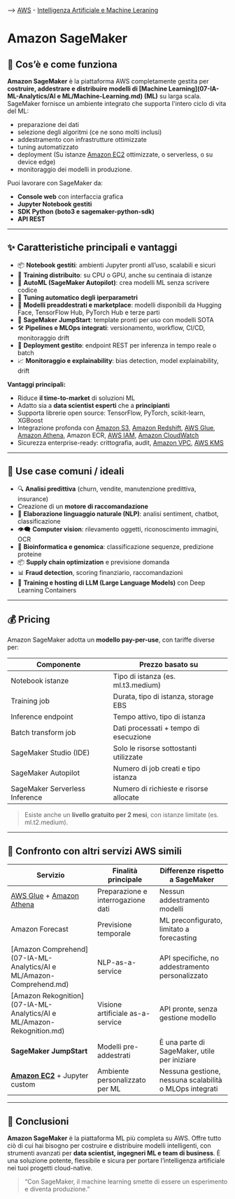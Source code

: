--> [AWS](/00-Intro/AWS.md)  -  [Intelligenza Artificiale e Machine Leraning](/07-IA-ML-Analytics/Intelligenza-artificiale-Machine-Learning-e-Analytics.md)
# Amazon SageMaker

## 🧠 Cos’è e come funziona

**Amazon SageMaker** è la piattaforma AWS completamente gestita per **costruire, addestrare e distribuire modelli di [Machine Learning](07-IA-ML-Analytics/AI e ML/Machine-Learning.md) (ML)** su larga scala. 
SageMaker fornisce un ambiente integrato che supporta l'intero ciclo di vita del ML: 
- preparazione dei dati
- selezione degli algoritmi (ce ne sono molti inclusi)
- addestramento con infrastrutture ottimizzate
- tuning automatizzato
- deployment (Su istanze [Amazon EC2](/01-Compute-options/Amazon-EC2.md) ottimizzate, o serverless, o su device edge)
- monitoraggio dei modelli in produzione.

Puoi lavorare con SageMaker da:
- **Console web** con interfaccia grafica
- **Jupyter Notebook gestiti**
- **SDK Python (boto3 e sagemaker-python-sdk)**
- **API REST**

---

## ✨ Caratteristiche principali e vantaggi

- 📦 **Notebook gestiti**: ambienti Jupyter pronti all’uso, scalabili e sicuri
- 🚀 **Training distribuito**: su CPU o GPU, anche su centinaia di istanze
- 🧪 **AutoML (SageMaker Autopilot)**: crea modelli ML senza scrivere codice
- 🎯 **Tuning automatico degli iperparametri**
- 🧱 **Modelli preaddestrati e marketplace**: modelli disponibili da Hugging Face, TensorFlow Hub, PyTorch Hub e terze parti
- 🧬 **SageMaker JumpStart**: template pronti per uso con modelli SOTA
- 🛠️ **Pipelines e MLOps integrati**: versionamento, workflow, CI/CD, monitoraggio drift
- 🔁 **Deployment gestito**: endpoint REST per inferenza in tempo reale o batch
- 📈 **Monitoraggio e explainability**: bias detection, model explainability, drift

**Vantaggi principali:**
- Riduce **il time-to-market** di soluzioni ML
- Adatto sia a **data scientist esperti** che a **principianti**
- Supporta librerie open source: TensorFlow, PyTorch, scikit-learn, XGBoost
- Integrazione profonda con [Amazon S3](/02-Storage-services/Amazon-S3.md), [Amazon Redshift](/07-IA-ML-Analytics/Analytics/Amazon-Redshift-e-Redshift-Serverless.md), [AWS Glue](/07-IA-ML-Analytics/Analytics/AWS-Glue.md), [Amazon Athena](/07-IA-ML-Analytics/Analytics/Amazon-Athena.md), Amazon ECR, [AWS IAM](/09-Sicurezza-Compliance-Governance/Sicurezza/AWS-IAM.md), [Amazon CloudWatch](/08-Auditing-Monitoring-Logging/Amazon-CloudWatch.md)
- Sicurezza enterprise-ready: crittografia, audit, [Amazon VPC](/03-CDN-e-Networking/Amazon-VPC.md), [AWS KMS](/09-Sicurezza-Compliance-Governance/Sicurezza/AWS-KMS.md)

---

## 🚀 Use case comuni / ideali

- 🔍 **Analisi predittiva** (churn, vendite, manutenzione predittiva, insurance)
- Creazione di un **motore di raccomandazione**
- 🧾 **Elaborazione linguaggio naturale (NLP)**: analisi sentiment, chatbot, classificazione
- 👁️‍🗨️ **Computer vision**: rilevamento oggetti, riconoscimento immagini, OCR
- 🧪 **Bioinformatica e genomica**: classificazione sequenze, predizione proteine
- 📦 **Supply chain optimization** e previsione domanda
- 📊 **Fraud detection**, scoring finanziario, raccomandazioni
- 🧠 **Training e hosting di LLM (Large Language Models)** con Deep Learning Containers

---

## 💰 Pricing

Amazon SageMaker adotta un **modello pay-per-use**, con tariffe diverse per:

| Componente                        | Prezzo basato su                       |
|----------------------------------|----------------------------------------|
| Notebook istanze                 | Tipo di istanza (es. ml.t3.medium)     |
| Training job                     | Durata, tipo di istanza, storage EBS   |
| Inference endpoint               | Tempo attivo, tipo di istanza          |
| Batch transform job              | Dati processati + tempo di esecuzione  |
| SageMaker Studio (IDE)           | Solo le risorse sottostanti utilizzate |
| SageMaker Autopilot              | Numero di job creati e tipo istanza    |
| SageMaker Serverless Inference   | Numero di richieste e risorse allocate |

> Esiste anche un **livello gratuito per 2 mesi**, con istanze limitate (es. ml.t2.medium).

---

## 🔄 Confronto con altri servizi AWS simili

| Servizio                                | Finalità principale                     | Differenze rispetto a SageMaker                           |
|-----------------------------------------|------------------------------------------|------------------------------------------------------------|
| [AWS Glue](/07-IA-ML-Analytics/Analytics/AWS-Glue.md) + [Amazon Athena](/07-IA-ML-Analytics/Analytics/Amazon-Athena.md) | Preparazione e interrogazione dati       | Nessun addestramento modelli                              |
| Amazon Forecast   | Previsione temporale                     | ML preconfigurato, limitato a forecasting                  |
| [Amazon Comprehend](07-IA-ML-Analytics/AI e ML/Amazon-Comprehend.md) | NLP-as-a-service                         | API specifiche, no addestramento personalizzato            |
| [Amazon Rekognition](07-IA-ML-Analytics/AI e ML/Amazon-Rekognition.md) | Visione artificiale as-a-service         | API pronte, senza gestione modello                         |
| **SageMaker JumpStart**                 | Modelli pre-addestrati                   | È una parte di SageMaker, utile per iniziare               |
| **[Amazon EC2](/01-Compute-options/Amazon-EC2.md)** + Jupyter custom         | Ambiente personalizzato per ML           | Nessuna gestione, nessuna scalabilità o MLOps integrati    |

---

## 📌 Conclusioni

**Amazon SageMaker** è la piattaforma ML più completa su AWS. Offre tutto ciò di cui hai bisogno per costruire e distribuire modelli intelligenti, con strumenti avanzati per **data scientist, ingegneri ML e team di business**. È una soluzione potente, flessibile e sicura per portare l’intelligenza artificiale nei tuoi progetti cloud-native.

> “Con SageMaker, il machine learning smette di essere un esperimento e diventa produzione.”
